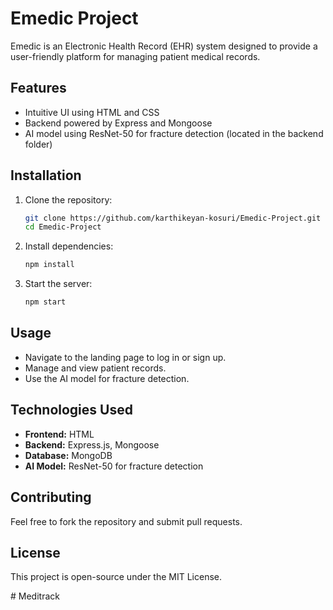# Emedic Project

Emedic is an Electronic Health Record (EHR) system designed to provide a user-friendly platform for managing patient medical records.

## Features

- Intuitive UI using HTML and CSS
- Backend powered by Express and Mongoose
- AI model using ResNet-50 for fracture detection (located in the backend folder)

## Installation

1. Clone the repository:
   ```sh
   git clone https://github.com/karthikeyan-kosuri/Emedic-Project.git
   cd Emedic-Project
   ```
2. Install dependencies:
   ```sh
   npm install
   ```
3. Start the server:
   ```sh
   npm start
   ```

## Usage

- Navigate to the landing page to log in or sign up.
- Manage and view patient records.
- Use the AI model for fracture detection.

## Technologies Used

- **Frontend:** HTML
- **Backend:** Express.js, Mongoose
- **Database:** MongoDB
- **AI Model:** ResNet-50 for fracture detection

## Contributing

Feel free to fork the repository and submit pull requests.

## License

This project is open-source under the MIT License.

#   M e d i t r a c k  
 